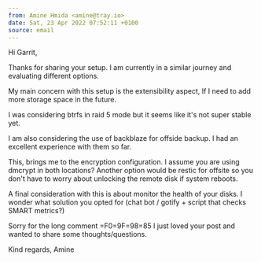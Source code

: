 ```yaml
---
from: Amine Hmida <amine@tray.io>
date: Sat, 23 Apr 2022 07:52:11 +0100
source: email
---
```


Hi Garrit,

Thanks for sharing your setup. I am currently in a similar journey and
evaluating different options.

My main concern with this setup is the extensibility aspect, If I need to
add more storage space in the future.

I was considering btrfs in raid 5 mode but it seems like it's not super
stable yet.

I am also considering the use of backblaze for offside backup. I had an
excellent experience with them so far.

This, brings me to the encryption configuration. I assume you are using
dmcrypt in both locations? Another option would be restic for offsite so
you don't have to worry about unlocking the remote disk if system reboots.

A final consideration with this is about monitor the health of your disks.
I wonder what solution you opted for (chat bot / gotify + script that
checks SMART metrics?)

Sorry for the long comment =F0=9F=98=85
I just loved your post and wanted to share some thoughts/questions.

Kind regards,
Amine
